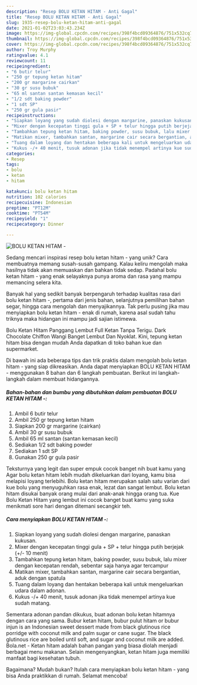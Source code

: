 ```yaml
---
description: "Resep BOLU KETAN HITAM - Anti Gagal"
title: "Resep BOLU KETAN HITAM - Anti Gagal"
slug: 1935-resep-bolu-ketan-hitam-anti-gagal
date: 2021-01-02T23:03:43.234Z
image: https://img-global.cpcdn.com/recipes/398f4bcd09364876/751x532cq70/bolu-ketan-hitam-foto-resep-utama.jpg
thumbnail: https://img-global.cpcdn.com/recipes/398f4bcd09364876/751x532cq70/bolu-ketan-hitam-foto-resep-utama.jpg
cover: https://img-global.cpcdn.com/recipes/398f4bcd09364876/751x532cq70/bolu-ketan-hitam-foto-resep-utama.jpg
author: Troy Murphy
ratingvalue: 4.1
reviewcount: 11
recipeingredient:
- "6 butir telur"
- "250 gr tepung ketan hitam"
- "200 gr margarine cairkan"
- "30 gr susu bubuk"
- "65 ml santan santan kemasan kecil"
- "1/2 sdt baking powder"
- "1 sdt SP"
- "250 gr gula pasir"
recipeinstructions:
- "Siapkan loyang yang sudah diolesi dengan margarine, panaskan kukusan."
- "Mixer dengan kecepatan tinggi gula + SP + telur hingga putih berjejak (+/- 10 menit)"
- "Tambahkan tepung ketan hitam, baking powder, susu bubuk, lalu mixer dengan kecepatan rendah, sebentar saja hanya agar tercampur"
- "Matikan mixer, tambahkan santan, margarine cair secara bergantian, aduk dengan spatula"
- "Tuang dalam loyang dan hentakan beberapa kali untuk mengeluarkan udara dalam adonan."
- "Kukus -/+ 40 menit, tusuk adonan jika tidak menempel artinya kue sudah matang."
categories:
- Resep
tags:
- bolu
- ketan
- hitam

katakunci: bolu ketan hitam 
nutrition: 102 calories
recipecuisine: Indonesian
preptime: "PT12M"
cooktime: "PT54M"
recipeyield: "1"
recipecategory: Dinner

---
```



![BOLU KETAN HITAM -](https://img-global.cpcdn.com/recipes/398f4bcd09364876/751x532cq70/bolu-ketan-hitam-foto-resep-utama.jpg)

Sedang mencari inspirasi resep bolu ketan hitam - yang unik? Cara membuatnya memang susah-susah gampang. Kalau keliru mengolah maka hasilnya tidak akan memuaskan dan bahkan tidak sedap. Padahal bolu ketan hitam - yang enak selayaknya punya aroma dan rasa yang mampu memancing selera kita.

Banyak hal yang sedikit banyak berpengaruh terhadap kualitas rasa dari bolu ketan hitam -, pertama dari jenis bahan, selanjutnya pemilihan bahan segar, hingga cara mengolah dan menyajikannya. Tak perlu pusing jika mau menyiapkan bolu ketan hitam - enak di rumah, karena asal sudah tahu triknya maka hidangan ini mampu jadi sajian istimewa.

Bolu Ketan Hitam Panggang Lembut Full Ketan Tanpa Terigu. Dark Chocolate Chiffon Wangi Banget Lembut Dan Nyoklat. Kini, tepung ketan hitam bisa dengan mudah Anda dapatkan di toko bahan kue dan supermarket.


Di bawah ini ada beberapa tips dan trik praktis dalam mengolah bolu ketan hitam - yang siap dikreasikan. Anda dapat menyiapkan BOLU KETAN HITAM - menggunakan 8 bahan dan 6 langkah pembuatan. Berikut ini langkah-langkah dalam membuat hidangannya.

<!--inarticleads1-->

##### Bahan-bahan dan bumbu yang dibutuhkan dalam pembuatan BOLU KETAN HITAM -:

1. Ambil 6 butir telur
1. Ambil 250 gr tepung ketan hitam
1. Siapkan 200 gr margarine (cairkan)
1. Ambil 30 gr susu bubuk
1. Ambil 65 ml santan (santan kemasan kecil)
1. Sediakan 1/2 sdt baking powder
1. Sediakan 1 sdt SP
1. Gunakan 250 gr gula pasir


Teksturnya yang legit dan super empuk cocok banget nih buat kamu yang Agar bolu ketan hitam lebih mudah dikeluarkan dari loyang, kamu bisa melapisi loyang terlebihi. Bolu ketan hitam merupakan salah satu varian dari kue bolu yang menyuguhkan rasa enak, lezat dan sangat lembut. Bolu ketan hitam disukai banyak orang mulai dari anak-anak hingga orang tua. Kue Bolu Ketan Hitam yang lembut ini cocok banget buat kamu yang suka menikmati sore hari dengan ditemani secangkir teh. 

<!--inarticleads2-->

##### Cara menyiapkan BOLU KETAN HITAM -:

1. Siapkan loyang yang sudah diolesi dengan margarine, panaskan kukusan.
1. Mixer dengan kecepatan tinggi gula + SP + telur hingga putih berjejak (+/- 10 menit)
1. Tambahkan tepung ketan hitam, baking powder, susu bubuk, lalu mixer dengan kecepatan rendah, sebentar saja hanya agar tercampur
1. Matikan mixer, tambahkan santan, margarine cair secara bergantian, aduk dengan spatula
1. Tuang dalam loyang dan hentakan beberapa kali untuk mengeluarkan udara dalam adonan.
1. Kukus -/+ 40 menit, tusuk adonan jika tidak menempel artinya kue sudah matang.


Sementara adonan pandan dikukus, buat adonan bolu ketan hitamnya dengan cara yang sama. Bubur ketan hitam, bubur pulut hitam or bubur injun is an Indonesian sweet dessert made from black glutinous rice porridge with coconut milk and palm sugar or cane sugar. The black glutinous rice are boiled until soft, and sugar and coconut milk are added. Bola.net - Ketan hitam adalah bahan pangan yang biasa diolah menjadi berbagai menu makanan. Selain mengenyangkan, ketan hitam juga memiliki manfaat bagi kesehatan tubuh. 

Bagaimana? Mudah bukan? Itulah cara menyiapkan bolu ketan hitam - yang bisa Anda praktikkan di rumah. Selamat mencoba!
